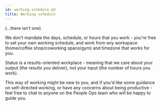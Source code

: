 ```yaml
---
id: working-schedule.md
title: Working schedule
---
```


(...there isn't one)

We don't mandate the days, schedule, or hours that you work - you're free to set your own working schedule, and work from any workspace (home/coffee shop/coworking space/gym) and timezone that works for you.

Status is a results-oriented workplace - meaning that we care about your output (the results you deliver), not your input (the number of hours you work).

This way of working might be new to you, and if you'd like some guidance on self-directed working, or have any concerns about being productive - feel free to chat to anyone on the People Ops team who will be happy to guide you.

